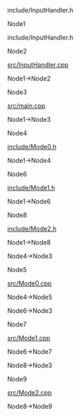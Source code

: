 include/InputHandler.h

Node1

include/InputHandler.h

Node2

[src/InputHandler.cpp](InputHandler_8cpp.html " ")

Node1-\>Node2

Node3

[src/main.cpp](main_8cpp.html " ")

Node1-\>Node3

Node4

[include/Mode0.h](Mode0_8h.html " ")

Node1-\>Node4

Node6

[include/Mode1.h](Mode1_8h.html " ")

Node1-\>Node6

Node8

[include/Mode2.h](Mode2_8h.html " ")

Node1-\>Node8

Node4-\>Node3

Node5

[src/Mode0.cpp](Mode0_8cpp.html " ")

Node4-\>Node5

Node6-\>Node3

Node7

[src/Mode1.cpp](Mode1_8cpp.html " ")

Node6-\>Node7

Node8-\>Node3

Node9

[src/Mode2.cpp](Mode2_8cpp.html " ")

Node8-\>Node9

[](InputHandler_8h__dep__incl_org.svg)
